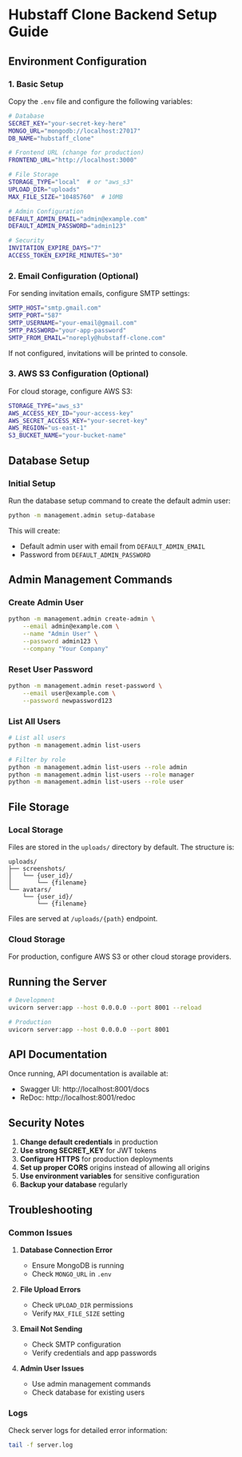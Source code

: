 # Hubstaff Clone Backend Setup Guide

## Environment Configuration

### 1. Basic Setup

Copy the `.env` file and configure the following variables:

```bash
# Database
SECRET_KEY="your-secret-key-here"
MONGO_URL="mongodb://localhost:27017"
DB_NAME="hubstaff_clone"

# Frontend URL (change for production)
FRONTEND_URL="http://localhost:3000"

# File Storage
STORAGE_TYPE="local"  # or "aws_s3"
UPLOAD_DIR="uploads"
MAX_FILE_SIZE="10485760"  # 10MB

# Admin Configuration
DEFAULT_ADMIN_EMAIL="admin@example.com"
DEFAULT_ADMIN_PASSWORD="admin123"

# Security
INVITATION_EXPIRE_DAYS="7"
ACCESS_TOKEN_EXPIRE_MINUTES="30"
```

### 2. Email Configuration (Optional)

For sending invitation emails, configure SMTP settings:

```bash
SMTP_HOST="smtp.gmail.com"
SMTP_PORT="587"
SMTP_USERNAME="your-email@gmail.com"
SMTP_PASSWORD="your-app-password"
SMTP_FROM_EMAIL="noreply@hubstaff-clone.com"
```

If not configured, invitations will be printed to console.

### 3. AWS S3 Configuration (Optional)

For cloud storage, configure AWS S3:

```bash
STORAGE_TYPE="aws_s3"
AWS_ACCESS_KEY_ID="your-access-key"
AWS_SECRET_ACCESS_KEY="your-secret-key"
AWS_REGION="us-east-1"
S3_BUCKET_NAME="your-bucket-name"
```

## Database Setup

### Initial Setup

Run the database setup command to create the default admin user:

```bash
python -m management.admin setup-database
```

This will create:
- Default admin user with email from `DEFAULT_ADMIN_EMAIL`
- Password from `DEFAULT_ADMIN_PASSWORD` 

## Admin Management Commands

### Create Admin User

```bash
python -m management.admin create-admin \
    --email admin@example.com \
    --name "Admin User" \
    --password admin123 \
    --company "Your Company"
```

### Reset User Password

```bash
python -m management.admin reset-password \
    --email user@example.com \
    --password newpassword123
```

### List All Users

```bash
# List all users
python -m management.admin list-users

# Filter by role
python -m management.admin list-users --role admin
python -m management.admin list-users --role manager  
python -m management.admin list-users --role user
```

## File Storage

### Local Storage

Files are stored in the `uploads/` directory by default. The structure is:

```
uploads/
├── screenshots/
│   └── {user_id}/
│       └── {filename}
└── avatars/
    └── {user_id}/
        └── {filename}
```

Files are served at `/uploads/{path}` endpoint.

### Cloud Storage

For production, configure AWS S3 or other cloud storage providers.

## Running the Server

```bash
# Development
uvicorn server:app --host 0.0.0.0 --port 8001 --reload

# Production  
uvicorn server:app --host 0.0.0.0 --port 8001
```

## API Documentation

Once running, API documentation is available at:
- Swagger UI: http://localhost:8001/docs
- ReDoc: http://localhost:8001/redoc

## Security Notes

1. **Change default credentials** in production
2. **Use strong SECRET_KEY** for JWT tokens
3. **Configure HTTPS** for production deployments
4. **Set up proper CORS** origins instead of allowing all origins
5. **Use environment variables** for sensitive configuration
6. **Backup your database** regularly

## Troubleshooting

### Common Issues

1. **Database Connection Error**
   - Ensure MongoDB is running
   - Check `MONGO_URL` in `.env`

2. **File Upload Errors**
   - Check `UPLOAD_DIR` permissions
   - Verify `MAX_FILE_SIZE` setting

3. **Email Not Sending**
   - Check SMTP configuration
   - Verify credentials and app passwords

4. **Admin User Issues**
   - Use admin management commands
   - Check database for existing users

### Logs

Check server logs for detailed error information:

```bash
tail -f server.log
```